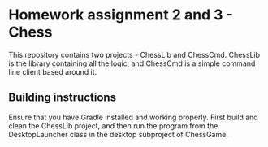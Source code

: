 # Homework assignment 2 and 3 - Chess

This repository contains two projects - ChessLib and ChessCmd. ChessLib is the library containing all the logic, and ChessCmd is a simple command line client based around it.

## Building instructions

Ensure that you have Gradle installed and working properly. First build and clean the ChessLib project, and then run the program from the DesktopLauncher class in the desktop subproject of ChessGame.